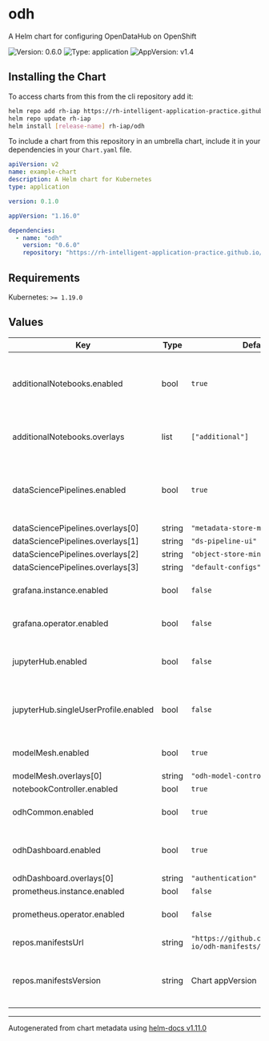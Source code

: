 # odh

A Helm chart for configuring OpenDataHub on OpenShift

![Version: 0.6.0](https://img.shields.io/badge/Version-0.6.0-informational?style=flat-square) ![Type: application](https://img.shields.io/badge/Type-application-informational?style=flat-square) ![AppVersion: v1.4](https://img.shields.io/badge/AppVersion-v1.4-informational?style=flat-square)

## Installing the Chart

To access charts from this from the cli repository add it:

```sh
helm repo add rh-iap https://rh-intelligent-application-practice.github.io/helm-charts/
helm repo update rh-iap
helm install [release-name] rh-iap/odh
```

To include a chart from this repository in an umbrella chart, include it in your dependencies in your `Chart.yaml` file.

```yaml
apiVersion: v2
name: example-chart
description: A Helm chart for Kubernetes
type: application

version: 0.1.0

appVersion: "1.16.0"

dependencies:
  - name: "odh"
    version: "0.6.0"
    repository: "https://rh-intelligent-application-practice.github.io/helm-charts/"
```

## Requirements

Kubernetes: `>= 1.19.0`

## Values

| Key | Type | Default | Description |
|-----|------|---------|-------------|
| additionalNotebooks.enabled | bool | `true` | Enable the install of additional Jupyter Notebook images via overlays |
| additionalNotebooks.overlays | list | `["additional"]` | Notebook overlays to include in the deployment |
| dataSciencePipelines.enabled | bool | `true` | Enable install of the Data Science Pipelines (KubeFlow Pipelines) component |
| dataSciencePipelines.overlays[0] | string | `"metadata-store-mariadb"` |  |
| dataSciencePipelines.overlays[1] | string | `"ds-pipeline-ui"` |  |
| dataSciencePipelines.overlays[2] | string | `"object-store-minio"` |  |
| dataSciencePipelines.overlays[3] | string | `"default-configs"` |  |
| grafana.instance.enabled | bool | `false` | Enable install of a Grafana instance |
| grafana.operator.enabled | bool | `false` | Enable install of the Grafana Operator |
| jupyterHub.enabled | bool | `false` | Enable the install of a JupyterHub instance (Depreciated) |
| jupyterHub.singleUserProfile.enabled | bool | `false` | Enable the configuration of a singleUserProfile for JupyterHub |
| modelMesh.enabled | bool | `true` | Enable install of the Model Mesh instance |
| modelMesh.overlays[0] | string | `"odh-model-controller"` |  |
| notebookController.enabled | bool | `true` |  |
| odhCommon.enabled | bool | `true` | Enable install of ODH Common resources |
| odhDashboard.enabled | bool | `true` | Enable install of the ODH Dashboard instance |
| odhDashboard.overlays[0] | string | `"authentication"` |  |
| prometheus.instance.enabled | bool | `false` |  |
| prometheus.operator.enabled | bool | `false` | Enable install of the Prometheus Operator |
| repos.manifestsUrl | string | `"https://github.com/opendatahub-io/odh-manifests/tarball/"` | ODH Manifests URL base |
| repos.manifestsVersion | string | Chart appVersion | Used to overwrite teh manifestsURL version from the chart appVersion |

----------------------------------------------
Autogenerated from chart metadata using [helm-docs v1.11.0](https://github.com/norwoodj/helm-docs/releases/v1.11.0)

